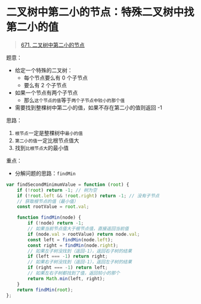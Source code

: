 
# 二叉树中第二小的节点：特殊二叉树中找第二小的值


>  [671. 二叉树中第二小的节点](https://leetcode.cn/problems/second-minimum-node-in-a-binary-tree/)

题意：
- 给定一个特殊的二叉树：
	- 每个节点要么有 0 个子节点
	- 要么有 2 个子节点
- 如果一个节点有两个子节点
	- 那么`这个节点的值`等于`两个子节点中较小的那个值`
- 需要找到整棵树中第二小的值，如果不存在第二小的值则返回 -1


思路：
1. `根节点`一定是整棵树中`最小的值`
2. `第二小的值`一定比根节点值大
3. 找到`比根节点大`的最小值

重点：
- 分解问题的思路：`findMin`

```javascript
var findSecondMinimumValue = function (root) {
    if (!root) return -1; // 树为空
    if (!root.left && !root.right) return -1; // 没有子节点
    // 获取根节点的值（最小值）
    const rootValue = root.val;

    function findMin(node) {
        if (!node) return -1;
        // 如果当前节点值大于根节点值，直接返回当前值
        if (node.val > rootValue) return node.val;
        const left = findMin(node.left);
        const right = findMin(node.right);
        // 如果左子树没找到（返回-1），返回右子树的结果
        if (left === -1) return right;
        // 如果右子树没找到（返回-1），返回左子树的结果
        if (right === -1) return left;
        // 如果左右子树都找到了值，返回较小的那个
        return Math.min(left, right);
    }
    return findMin(root);
};

```
